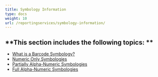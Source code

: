```yaml
---
title: Symbology Information
type: docs
weight: 10
url: /reportingservices/symbology-information/
---
```


**This section includes the following topics: 
**
----------------------------------------------
- [What is a Barcode Symbology?](/barcode/reportingservices/what-is-a-barcode-symbology-html/)
- [Numeric Only Symbologies](/barcode/reportingservices/numeric-only-symbologies-html/)
- [Partially Alpha-Numeric Symbologies](/barcode/reportingservices/partially-alphanumeric-symbologies-html/)
- [Full Alpha-Numeric Symbologies](/barcode/reportingservices/fully-alphanumeric-symbologies-html/)
